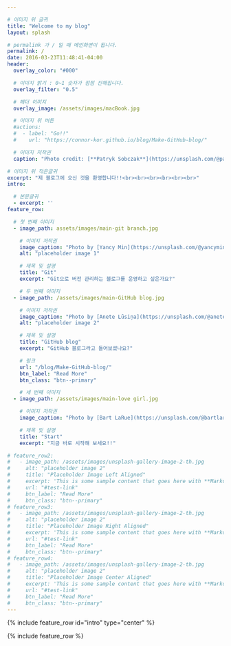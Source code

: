 ```yaml
---

# 이미지 위 글귀
title: "Welcome to my blog"
layout: splash

# permalink 가 / 일 때 메인화면이 됩니다.
permalink: /
date: 2016-03-23T11:48:41-04:00
header:
  overlay_color: "#000"

  # 이미지 밝기 : 0~1 숫자가 점점 진해집니다.
  overlay_filter: "0.5"

  # 헤더 이미지
  overlay_image: /assets/images/macBook.jpg

  # 이미지 위 버튼
  #actions:
  #  - label: "Go!!"
  #    url: "https://connor-kor.github.io/blog/Make-GitHub-blog/"

  # 이미지 저작권
  caption: "Photo credit: [**Patryk Sobczak**](https://unsplash.com/@patryksobczak?utm_source=unsplash&utm_medium=referral&utm_content=creditCopyText) on Unsplash"

# 이미지 위 작은글귀
excerpt: "제 블로그에 오신 것을 환영합니다!!<br><br><br><br><br><br>"
intro: 

  # 본문글귀
  - excerpt: ''
feature_row:

  # 첫 번째 이미지
  - image_path: assets/images/main-git branch.jpg

    # 이미지 저작권
    image_caption: "Photo by [Yancy Min](https://unsplash.com/@yancymin?utm_source=unsplash&utm_medium=referral&utm_content=creditCopyText)"
    alt: "placeholder image 1"

    # 제목 및 설명
    title: "Git"
    excerpt: "Git으로 버전 관리하는 블로그를 운영하고 싶은가요?"

    # 두 번째 이미지
  - image_path: /assets/images/main-GitHub blog.jpg

    # 이미지 저작권
    image_caption: "Photo by [Anete Lūsiņa](https://unsplash.com/@anete_lusina?utm_source=unsplash&utm_medium=referral&utm_content=creditCopyText)"
    alt: "placeholder image 2"

    # 제목 및 설명
    title: "GitHub blog"
    excerpt: "GitHub 블로그라고 들어보셨나요?"

    # 링크
    url: "/blog/Make-GitHub-blog/"
    btn_label: "Read More"
    btn_class: "btn--primary"

    # 세 번째 이미지
  - image_path: /assets/images/main-love girl.jpg

    # 이미지 저작권
    image_caption: "Photo by [Bart LaRue](https://unsplash.com/@bartlarueeppler?utm_source=unsplash&utm_medium=referral&utm_content=creditCopyText)"

    # 제목 및 설명
    title: "Start"
    excerpt: "지금 바로 시작해 보세요!!"

# feature_row2:
#   - image_path: /assets/images/unsplash-gallery-image-2-th.jpg
#     alt: "placeholder image 2"
#     title: "Placeholder Image Left Aligned"
#     excerpt: 'This is some sample content that goes here with **Markdown** formatting. Left aligned with `type="left"`'
#     url: "#test-link"
#     btn_label: "Read More"
#     btn_class: "btn--primary"
# feature_row3:
#   - image_path: /assets/images/unsplash-gallery-image-2-th.jpg
#     alt: "placeholder image 2"
#     title: "Placeholder Image Right Aligned"
#     excerpt: 'This is some sample content that goes here with **Markdown** formatting. Right aligned with `type="right"`'
#     url: "#test-link"
#     btn_label: "Read More"
#     btn_class: "btn--primary"
# feature_row4:
#   - image_path: /assets/images/unsplash-gallery-image-2-th.jpg
#     alt: "placeholder image 2"
#     title: "Placeholder Image Center Aligned"
#     excerpt: 'This is some sample content that goes here with **Markdown** formatting. Centered with `type="center"`'
#     url: "#test-link"
#     btn_label: "Read More"
#     btn_class: "btn--primary"
---
```


<!-- 인트로 글귀 및 선 -->
{% include feature_row id="intro" type="center" %}

{% include feature_row %}

<!-- {% include feature_row id="feature_row2" type="left" %}

{% include feature_row id="feature_row3" type="right" %}

{% include feature_row id="feature_row4" type="center" %} -->